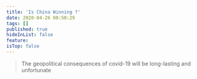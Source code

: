 ```yaml
---
title: 'Is China Winning ?'
date: 2020-04-26 08:50:29
tags: []
published: true
hideInList: false
feature: 
isTop: false
---
```

> The geopolitical consequences of covid-19 will be long-lasting and unfortunate

